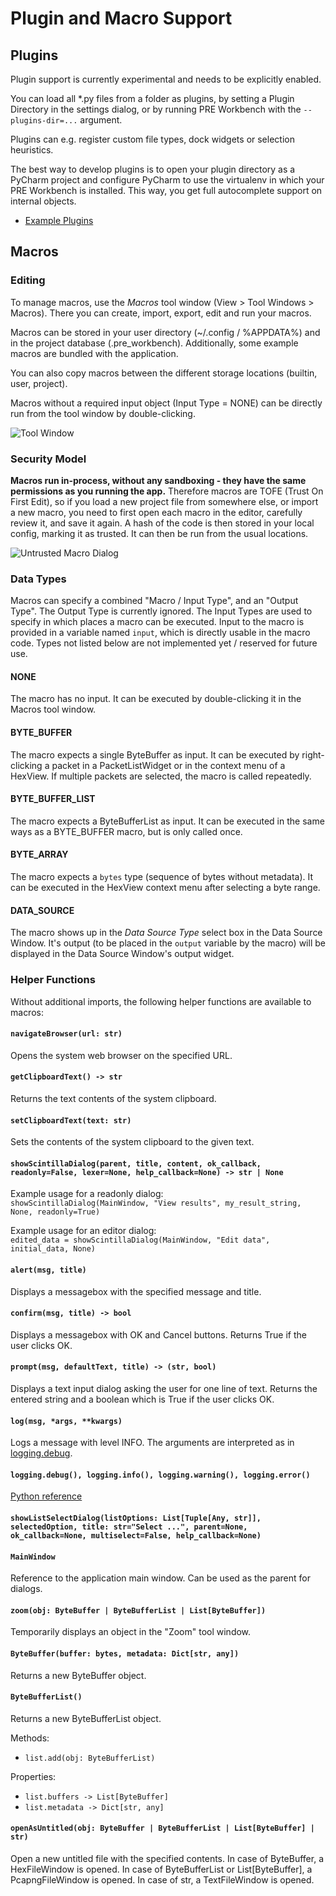 # Plugin and Macro Support

## Plugins
Plugin support is currently experimental and needs to be explicitly enabled.

You can load all *.py files from a folder as plugins, by setting a Plugin Directory in the settings dialog, 
or by running PRE Workbench with the `--plugins-dir=...` argument.

Plugins can e.g. register custom file types, dock widgets or selection heuristics.

The best way to develop plugins is to open your plugin directory as a PyCharm project and configure PyCharm to use
the virtualenv in which your PRE Workbench is installed. This way, you get full autocomplete support on internal objects.

* [Example Plugins](https://github.com/luelista/prewb_example_plugins)

## Macros

### Editing

To manage macros, use the *Macros* tool window (View > Tool Windows > Macros). There you can create, import, export, edit
and run your macros.

Macros can be stored in your user directory (~/.config / %APPDATA%) and in the project database (.pre_workbench).
Additionally, some example macros are bundled with the application.

You can also copy macros between the different storage locations (builtin, user, project).

Macros without a required input object (Input Type = NONE) can be directly run from the tool window by double-clicking.

![Tool Window](images/macros-tool-window.png)

### Security Model

**Macros run in-process, without any sandboxing - they have the same permissions as you running the app.** 
Therefore macros are TOFE (Trust On First Edit), so if you load a new project file from somewhere else, or import a new macro,
you need to first open each macro in the editor, carefully review it, and save it again. 
A hash of the code is then stored in your local config, marking it as trusted. It can then be run from the usual locations.

![Untrusted Macro Dialog](images/untrusted-macro.png)

<a name="macro-properties-help"></a>
### Data Types
Macros can specify a combined "Macro / Input Type", and an "Output Type".
The Output Type is currently ignored.
The Input Types are used to specify in which places a macro can be executed.
Input to the macro is provided in a variable named `input`, which is directly 
usable in the macro code.
Types not listed below are not implemented yet / reserved for future use.

#### NONE
The macro has no input. It can be executed by double-clicking it in the
Macros tool window.

#### BYTE_BUFFER
The macro expects a single ByteBuffer as input. It can be executed by right-clicking
a packet in a PacketListWidget or in the context menu of a HexView.
If multiple packets are selected, the macro is called repeatedly.

#### BYTE_BUFFER_LIST
The macro expects a ByteBufferList as input. It can be executed in the
same ways as a BYTE_BUFFER macro, but is only called once.

#### BYTE_ARRAY
The macro expects a `bytes` type (sequence of bytes without metadata).
It can be executed in the HexView context menu after
selecting a byte range.

#### DATA_SOURCE
The macro shows up in the *Data Source Type* select box in the Data Source Window.
It's output (to be placed in the `output` variable by the macro) will
be displayed in the Data Source Window's output widget.





<a name="macro-code-help"></a>
### Helper Functions
Without additional imports, the following helper functions are available to macros:

#### `navigateBrowser(url: str)`
Opens the system web browser on the specified URL.

#### `getClipboardText() -> str`
Returns the text contents of the system clipboard.

#### `setClipboardText(text: str)`
Sets the contents of the system clipboard to the given text.

#### `showScintillaDialog(parent, title, content, ok_callback, readonly=False, lexer=None, help_callback=None) -> str | None`

Example usage for a readonly dialog:  
`showScintillaDialog(MainWindow, "View results", my_result_string, None, readonly=True)`

Example usage for an editor dialog:  
`edited_data = showScintillaDialog(MainWindow, "Edit data", initial_data, None)`


#### `alert(msg, title)`
Displays a messagebox with the specified message and title.

#### `confirm(msg, title) -> bool`
Displays a messagebox with OK and Cancel buttons. Returns True if the user clicks OK.

#### `prompt(msg, defaultText, title) -> (str, bool)`
Displays a text input dialog asking the user for one line of text. Returns the entered string and a boolean which is True if the user clicks OK.

#### `log(msg, *args, **kwargs)`
Logs a message with level INFO. The arguments are interpreted as in [logging.debug](https://docs.python.org/3/library/logging.html#logging.debug).

#### `logging.debug(), logging.info(), logging.warning(), logging.error()`
[Python reference](https://docs.python.org/3/library/logging.html#logger-objects)

#### `showListSelectDialog(listOptions: List[Tuple[Any, str]], selectedOption, title: str="Select ...", parent=None, ok_callback=None, multiselect=False, help_callback=None)`

#### `MainWindow`
Reference to the application main window. Can be used as the parent for dialogs.

#### `zoom(obj: ByteBuffer | ByteBufferList | List[ByteBuffer])`
Temporarily displays an object in the "Zoom" tool window.


#### `ByteBuffer(buffer: bytes, metadata: Dict[str, any])`
Returns a new ByteBuffer object.


#### `ByteBufferList()`
Returns a new ByteBufferList object.

Methods:
* `list.add(obj: ByteBufferList)`

Properties:
* `list.buffers -> List[ByteBuffer]`
* `list.metadata -> Dict[str, any]`


#### `openAsUntitled(obj: ByteBuffer | ByteBufferList | List[ByteBuffer] | str)`
Open a new untitled file with the specified contents.
In case of ByteBuffer, a HexFileWindow is opened. 
In case of ByteBufferList or List[ByteBuffer], a PcapngFileWindow is opened.
In case of str, a TextFileWindow is opened.

